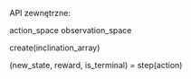 API zewnętrzne:


action_space
observation_space

create(inclination_array)

(new_state, reward, is_terminal) = step(action)